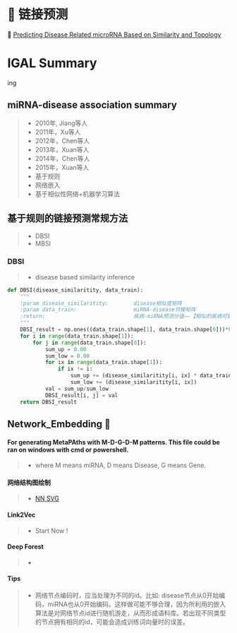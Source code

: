 # 📌 链接预测
🔗 [Predicting Disease Related microRNA Based on Similarity and Topology](https://www.mdpi.com/2073-4409/8/11/1405)
# IGAL Summary
ing 
## miRNA-disease association summary
> - 2010年, Jiang等人 
> - 2011年，Xu等人 
> - 2012年，Chen等人 
> - 2013年，Xuan等人 
> - 2014年，Chen等人
> - 2015年，Xuan等人
> - 基于规则
> - 网络嵌入
> - 基于相似性网络+机器学习算法
## 基于规则的链接预测常规方法
> - DBSI
> - MBSI
### DBSI
> - disease based similarity inference
```python
def DBSI(disease_similaritity, data_train):
    """
    :param disease_similaritity:        disease相似度矩阵
    :param data_train:                  miRNA-disease邻接矩阵
    :return:                            疾病-miRNA预测分值——【相似的疾病可能存在相同的连接】
    """
    DBSI_result = np.ones((data_train.shape[1], data_train.shape[0]))*0
    for i in range(data_train.shape[1]):
        for j in range(data_train.shape[0]):
            sum_up = 0.00
            sum_low = 0.00
            for ix in range(data_train.shape[1]):
                if ix != i:
                    sum_up += (disease_similaritity[i, ix] * data_train[j, ix])
                    sum_low += (disease_similaritity[i, ix])
            val = sum_up/sum_low
            DBSI_result[i, j] = val
    return DBSI_result
```
## Network_Embedding :dart:
#### For generating MetaPAths with M-D-G-D-M patterns. This file could be ran on windows with cmd or powershell.
> - where M means miRNA, D means Disease, G means Gene.
#### 网络结构图绘制
> - [NN SVG](http://alexlenail.me/NN-SVG/index.html)
#### Link2Vec
> - Start Now !
#### Deep Forest
> - 
#### Tips
> - 网络节点编码时，应当处理为不同的id。比如: disease节点从0开始编码，miRNA也从0开始编码。这样做可能不够合理，因为所利用的嵌入算法是对网络节点id进行随机游走，从而形成语料库。若出现不同类型的节点拥有相同的id，可能会造成训练词向量时的误差。
